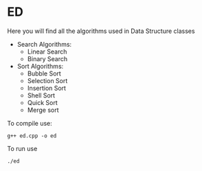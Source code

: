 # ED
Here you will find all the algorithms used in Data Structure classes 

- Search Algorithms:
  - Linear Search
  - Binary Search
- Sort Algorithms:
  - Bubble Sort
  - Selection Sort
  - Insertion Sort
  - Shell Sort
  - Quick Sort
  - Merge sort

To compile use:
```
g++ ed.cpp -o ed
```
To run use
```
./ed
```
